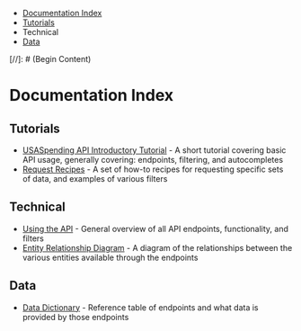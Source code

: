 <ul class="nav nav-stacked" id="sidebar">
  <li><a href="#documentation-index">Documentation Index</a></li>
  <li><a href="#tutorials">Tutorials</a></li>
  <li><a name="technical">Technical</a></li>
  <li><a href="#data">Data</a></li>
</ul>
[//]: # (Begin Content)

# Documentation Index <a name="documentation-index"></a>

## Tutorials <a name="tutorials"></a>
* [USASpending API Introductory Tutorial](/docs/intro-tutorial) - A short tutorial covering basic API usage, generally covering: endpoints, filtering, and autocompletes
* [Request Recipes](/docs/recipes) - A set of how-to recipes for requesting specific sets of data, and examples of various filters

## Technical <a name="technical"></a>
* [Using the API](/docs/using-the-api) - General overview of all API endpoints, functionality, and filters
* [Entity Relationship Diagram](/docs/entity-relationships) - A diagram of the relationships between the various entities available through the endpoints

## Data <a name="data"></a>
* [Data Dictionary](/docs/data-dictionary) - Reference table of endpoints and what data is provided by those endpoints
